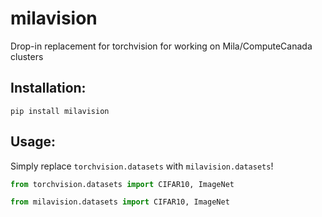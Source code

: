 # milavision
Drop-in replacement for torchvision for working on Mila/ComputeCanada clusters


## Installation:
```pip install milavision```

## Usage:
Simply replace `torchvision.datasets` with `milavision.datasets`!
```python
from torchvision.datasets import CIFAR10, ImageNet
```
```python
from milavision.datasets import CIFAR10, ImageNet
```

